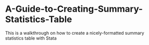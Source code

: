 # A-Guide-to-Creating-Summary-Statistics-Table
This is a walkthrough on how to create a nicely-formatted summary statistics table with Stata 
